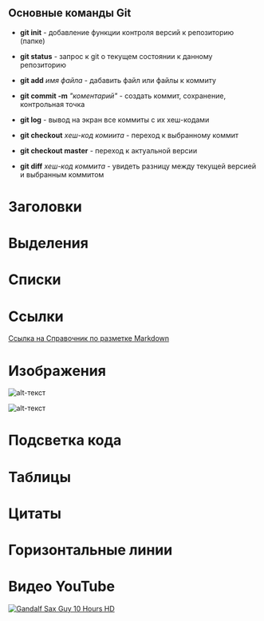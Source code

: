 ## **Основные команды Git**

* **git init** - добавление функции контроля версий к репозиторию (папке)

* **git status** - запрос к git о текущем состоянии к данному репозиторию 

* **git add** *имя файла* - дабавить файл или файлы к коммиту 

* **git commit -m** *"коментарий"* - создать коммит, сохранение, контрольная точка 

* **git log** - вывод на экран все коммиты с их хеш-кодами 

* **git checkout** _хеш-код комиита_ - переход к выбранному коммит 

* __git checkout master__ - переход к актуальной версии 

* **git diff** _хеш-код коммита_ - увидеть разницу между текущей версией и выбранным коммитом 

# Заголовки 

# Выделения

# Списки 

# Ссылки

[Ссылка на Справочник по разметке Markdown](https://docs.microsoft.com/ru-ru/contribute/markdown-reference)

# Изображения

![alt-текст](https://wordlesstech.com/wp-content/uploads/2017/12/How-Machines-Learn-video-1.jpg "Это я")

![alt-текст](https://i.yapx.cc/HRHJQ.gif "И это тоже я")

# Подсветка кода

# Таблицы 

# Цитаты 

# Горизонтальные линии 

# Видео YouTube

[![Gandalf Sax Guy 10 Hours HD](https://img.youtube.com/vi/G1IbRujko-A/0.jpg)](https://youtu.be/G1IbRujko-A "Gandalf Sax Guy 10 Hours HD")